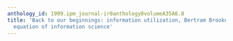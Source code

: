 ```yaml
---
anthology_id: 1999.ipm_journal-ir0anthology0volumeA35A6.8
title: 'Back to our beginnings: information utilization, Bertram Brookes and the fundamental
  equation of information science'
---
```

